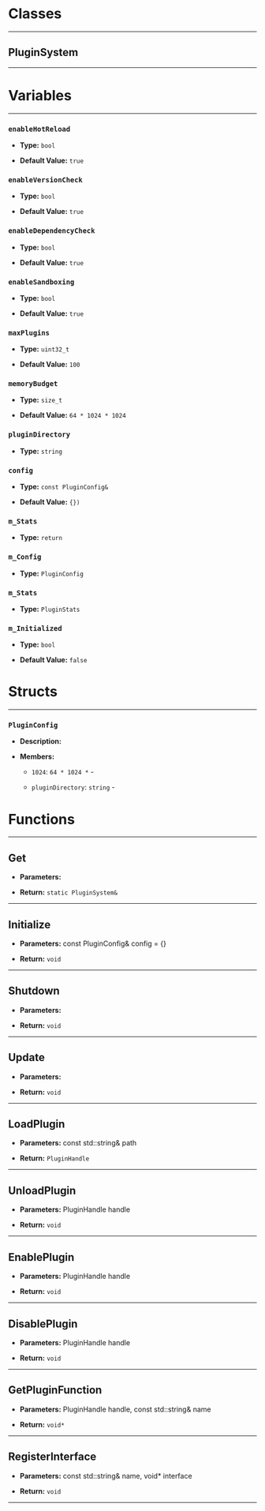 # Classes
---

## PluginSystem
---




# Variables
---

### `enableHotReload`

- **Type:** `bool`

- **Default Value:** `true`



### `enableVersionCheck`

- **Type:** `bool`

- **Default Value:** `true`



### `enableDependencyCheck`

- **Type:** `bool`

- **Default Value:** `true`



### `enableSandboxing`

- **Type:** `bool`

- **Default Value:** `true`



### `maxPlugins`

- **Type:** `uint32_t`

- **Default Value:** `100`



### `memoryBudget`

- **Type:** `size_t`

- **Default Value:** `64 * 1024 * 1024`



### `pluginDirectory`

- **Type:** `string`



### `config`

- **Type:** `const PluginConfig&`

- **Default Value:** `{})`



### `m_Stats`

- **Type:** `return`



### `m_Config`

- **Type:** `PluginConfig`



### `m_Stats`

- **Type:** `PluginStats`



### `m_Initialized`

- **Type:** `bool`

- **Default Value:** `false`




# Structs
---

### `PluginConfig`

- **Description:** 

- **Members:**

  - `1024`: `64 * 1024 *` - 

  - `pluginDirectory`: `string` - 




# Functions
---

## Get



- **Parameters:** 

- **Return:** `static PluginSystem&`

---

## Initialize



- **Parameters:** const PluginConfig& config = {}

- **Return:** `void`

---

## Shutdown



- **Parameters:** 

- **Return:** `void`

---

## Update



- **Parameters:** 

- **Return:** `void`

---

## LoadPlugin



- **Parameters:** const std::string& path

- **Return:** `PluginHandle`

---

## UnloadPlugin



- **Parameters:** PluginHandle handle

- **Return:** `void`

---

## EnablePlugin



- **Parameters:** PluginHandle handle

- **Return:** `void`

---

## DisablePlugin



- **Parameters:** PluginHandle handle

- **Return:** `void`

---

## GetPluginFunction



- **Parameters:** PluginHandle handle, const std::string& name

- **Return:** `void*`

---

## RegisterInterface



- **Parameters:** const std::string& name, void* interface

- **Return:** `void`

---
